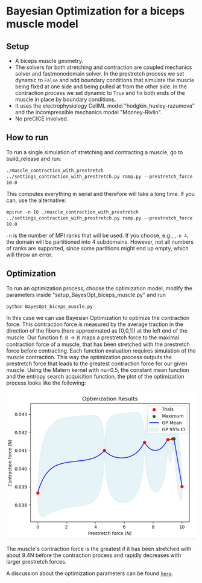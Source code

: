 # Bayesian Optimization for a biceps muscle model

## Setup
- A biceps muscle geometry. 
- The solvers for both stretching and contraction are coupled mechanics solver and fastmonodomain solver. In the prestretch process we set dynamic to `False` and add boundary conditions that simulate the muscle being fixed at one side and being pulled at from the other side. In the contraction process we set dynamic to `True` and fix both ends of the muscle in place by boundary conditions. 
- It uses the electrophysiology CellML model "hodgkin_huxley-razumova" and the incompressible mechanics model "Mooney-Rivlin".
- No preCICE involved. 

## How to run
To run a single simulation of stretching and contracting a muscle, go to build_release and run:
```
./muscle_contraction_with_prestretch ../settings_contraction_with_prestretch.py ramp.py --prestretch_force 10.0
```
This computes everything in serial and therefore will take a long time. If you can, use the alternative:
```
mpirun -n 16 ./muscle_contraction_with_prestretch ../settings_contraction_with_prestretch.py ramp.py --prestretch_force 10.0
```
`-n` is the number of MPI ranks that will be used. If you choose, e.g., ,`-n 4`, the domain will be partitioned into 4 subdomains. However, not all numbers of ranks are supported, since some partitions might end up empty, which  will throw an error. 

## Optimization
To run an optimization process, choose the optimization model, modify the parameters inside "setup_BayesOpt_biceps_muscle.py" and run
```
python BayesOpt_biceps_muscle.py
```
In this case we can use Bayesian Optimization to optimize the contraction force. This contraction force is measured by the average traction in the direction of the fibers (here approximated as [0,0,1]) at the left end of the muscle. Our function f: $\mathbb{R}$ -> $\mathbb{R}$ maps a prestretch force to the maximal contraction force of a muscle, that has been stretched with the prestretch force before contracting. Each function evaluation requires simulation of the muscle contraction. This way the optimization process outputs the prestretch force that leads to the greatest contraction force for our given muscle. Using the Matern kernel with nu=0.5, the constant mean function and the entropy search acquisition function, the plot of the optimization process looks like the following:

![](../../../figures/isometric_biceps.png)

The muscle's contraction force is the greatest if it has been stretched with about 9.4N before the contraction process and rapidly decreases with larger prestretch forces. 

A discussion about the optimization parameters can be found [`here`](../../../BayesianOptimization/discussion_parameters.md).